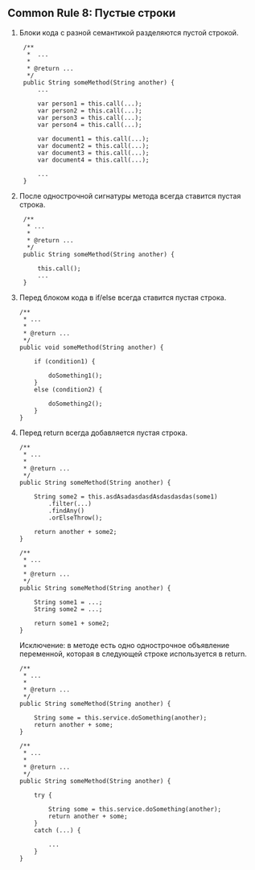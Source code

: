 ## Common Rule 8: Пустые строки

1. Блоки кода с разной семантикой разделяются пустой строкой.
   ```       
    /**
     *  ...
     *
     * @return ...
     */
    public String someMethod(String another) {
        ...
   
        var person1 = this.call(...);
        var person2 = this.call(...);
        var person3 = this.call(...);
        var person4 = this.call(...);
       
        var document1 = this.call(...);
        var document2 = this.call(...);
        var document3 = this.call(...);
        var document4 = this.call(...);
   
        ...
    }
    ```
2. После однострочной сигнатуры метода всегда ставится пустая строка.
   ```
    /**
     * ...
     *
     * @return ...
     */
    public String someMethod(String another) {
        
        this.call();
        ...
    }
    ```
3. Перед блоком кода в if/else всегда ставится пустая строка.
    ```
    /**
     * ...
     *
     * @return ...
     */
    public void someMethod(String another) {
   
        if (condition1) {
   
            doSomething1();
        }
        else (condition2) {
   
            doSomething2();
        }
    }
    ```
4. Перед return всегда добавляется пустая строка.
    ```
    /**
     * ...
     *
     * @return ...
     */
    public String someMethod(String another) {
      
        String some2 = this.asdAsadasdasdAsdasdasdas(some1)
            .filter(...)
            .findAny()
            .orElseThrow();
        
        return another + some2;
    }
    ```
    ```
    /**
     * ...
     *
     * @return ...
     */
    public String someMethod(String another) {
          
        String some1 = ...;
        String some2 = ...;
       
        return some1 + some2;
    }
    ```
   Исключение: в методе есть одно однострочное объявление переменной, которая в следующей строке 
   используется в return.
    ```       
    /**
     * ...
     *
     * @return ...
     */
    public String someMethod(String another) {
        
        String some = this.service.doSomething(another);
        return another + some;
    }
   
   /**
     * ...
     *
     * @return ...
     */
    public String someMethod(String another) {
        
        try {
   
            String some = this.service.doSomething(another);
            return another + some;
        }
        catch (...) {
   
            ...
        }
    }
    ```
